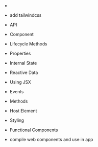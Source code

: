 - 
- add tailwindcss

- API
- Component
- Lifecycle Methods
- Properties
- Internal State
- Reactive Data
- Using JSX
- Events
- Methods
- Host Element
- Styling
- Functional Components

- compile web components and use in app
